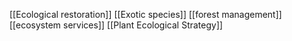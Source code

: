 [[Ecological restoration]]
[[Exotic species]]
[[forest management]]
[[ecosystem services]]
[[Plant Ecological Strategy]]
